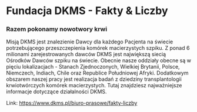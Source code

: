 # Fundacja DKMS - Fakty & Liczby 

### Razem pokonamy nowotwory krwi


Misją DKMS jest znalezienie Dawcy dla każdego Pacjenta na świecie potrzebującego przeszczepienia komórek macierzystych szpiku. Z ponad 6 milionami zarejestrowanych dawców DKMS jest największą siecią Ośrodków Dawców szpiku na świecie. Obecnie nasze oddziały obecne są w pięciu lokalizacjach \- Stanach Zjednoczonych, Wielkiej Brytanii, Polsce, Niemczech, Indiach, Chile oraz Republice Południowej Afryki. Dodatkowym obszarem naszej pracy jest realizacja badań z dziedziny transplantologii krwiotwórczych komórek macierzystych. Tutaj znajdziesz najważniejsze informacje dotyczące działalności DKMS.



Link: https://www.dkms.pl/biuro-prasowe/fakty-liczby
